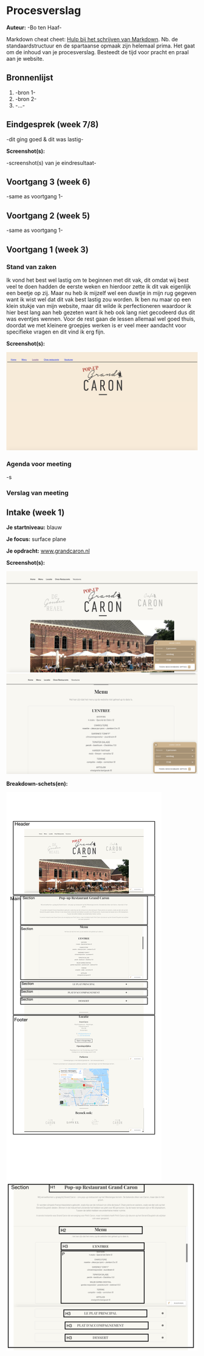 # Procesverslag
**Auteur:** -Bo ten Haaf-

Markdown cheat cheet: [Hulp bij het schrijven van Markdown](https://github.com/adam-p/markdown-here/wiki/Markdown-Cheatsheet). Nb. de standaardstructuur en de spartaanse opmaak zijn helemaal prima. Het gaat om de inhoud van je procesverslag. Besteedt de tijd voor pracht en praal aan je website.



## Bronnenlijst
1. -bron 1-
2. -bron 2-
3. -...-



## Eindgesprek (week 7/8)

-dit ging goed & dit was lastig-

**Screenshot(s):**

-screenshot(s) van je eindresultaat-



## Voortgang 3 (week 6)

-same as voortgang 1-



## Voortgang 2 (week 5)

-same as voortgang 1-



## Voortgang 1 (week 3)

### Stand van zaken

Ik vond het best wel lastig om te beginnen met dit vak, dit omdat wij best veel te doen hadden de eerste weken en hierdoor zette ik dit vak eigenlijk een beetje op zij. Maar nu heb ik mijzelf wel een duwtje in mijn rug gegeven want ik wist wel dat dit vak best lastig zou worden. Ik ben nu maar op een klein stukje van mijn website, maar dit wilde ik perfectioneren waardoor ik hier best lang aan heb gezeten want ik heb ook lang niet gecodeerd dus dit was eventjes wennen. 
Voor de rest gaan de lessen allemaal wel goed thuis, doordat we met kleinere groepjes werken is er veel meer aandacht voor specifieke vragen en dit vind ik erg fijn.

**Screenshot(s):**

![foto's](images/eerste.jpg)

### Agenda voor meeting
-s

### Verslag van meeting





## Intake (week 1)

**Je startniveau:** blauw

**Je focus:** surface plane

**Je opdracht:** www.grandcaron.nl

**Screenshot(s):**

![foto's](images/caron.jpg)
![foto's](images/menu.jpg)

**Breakdown-schets(en):**

![foto's](images/headrfooter.png)
![foto's](images/breakdown.jpg)